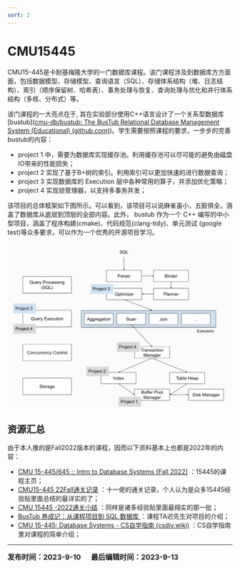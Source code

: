 ```yaml
---
sort: 2
---
```


# CMU15445
CMU15-445是卡耐基梅隆大学的一门数据库课程。该门课程涉及到数据库方方面面，包括数据模型、存储模型、查询语言（SQL）、存储体系结构（堆、日志结构）、索引（顺序保留树、哈希表）、事务处理与恢复、查询处理与优化和并行体系结构（多核、分布式）等。

该门课程的一大亮点在于, 其在实验部分使用C++语言设计了一个关系型数据库 [bustub]([cmu-db/bustub: The BusTub Relational Database Management System (Educational) (github.com)](https://github.com/cmu-db/bustub))。学生需要按照课程的要求，一步步的完善bustub的内容：

- project 1 中，需要为数据库实现缓存池。利用缓存池可以尽可能的避免由磁盘IO带来的性能损失；
- project 2 实现了基于B+树的索引。利用索引可以更加快速的进行数据查询；
- project 3 实现数据库的 Execution 层中各种常用的算子，并添加优化策略；
- project 4 实现锁管理器，以支持多事务并发；

该项目的总体框架如下图所示。可以看到，该项目可以说麻雀虽小，五脏俱全，涵盖了数据库从底层到顶层的全部内容。此外， bustub 作为一个 C++ 编写的中小型项目，涵盖了程序构建(cmake)、代码规范(clang-tidy)、单元测试 (google test)等众多要求，可以作为一个优秀的开源项目学习。

<div align="center"><img src="img/1694534564480.png" width=800></div>



## 资源汇总

由于本人推的是Fall2022版本的课程，因而以下资料基本上也都是2022年的内容：

- [CMU 15-445/645 :: Intro to Database Systems (Fall 2022)](https://15445.courses.cs.cmu.edu/fall2022/) ：15445的课程主页；
- [CMU15-445 22Fall通关记录](https://www.zhihu.com/column/c_1605901992903004160) ：十一佬的通关记录，个人认为是众多15445经验贴里面总结的最详实的了；
- [CMU 15445 -2022通关小结](https://zhuanlan.zhihu.com/p/592547524) ：同样是诸多经验贴里面最翔实的那一批；
- [BusTub 养成记：从课程项目到 SQL 数据库 ](https://zhuanlan.zhihu.com/p/570917775) ：课程TA迟先生对项目的介绍；
- [CMU 15-445: Database Systems - CS自学指南 (csdiy.wiki)](https://csdiy.wiki/%E6%95%B0%E6%8D%AE%E5%BA%93%E7%B3%BB%E7%BB%9F/15445/) ：CS自学指南里对课程的简单介绍；



------

<font size=3><b>发布时间：2023-9-10      最后编辑时间：2023-9-13</b></font>






